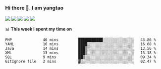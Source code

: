 ### Hi there 👋. I am yangtao 

<!-- **runtu666/runtu666** is a ✨ _special_ ✨ repository because its `README.md` (this file) appears on your GitHub profile. -->

![](https://github-profile-summary-cards.vercel.app/api/cards/profile-details?username=runtu666&theme=github)
![](https://github-profile-summary-cards.vercel.app/api/cards/repos-per-language?username=runtu666&theme=github)
![](https://github-profile-summary-cards.vercel.app/api/cards/most-commit-language?username=runtu666&theme=github)
![](https://github-profile-summary-cards.vercel.app/api/cards/stats?&username=runtu666&theme=github)
![](https://github-profile-summary-cards.vercel.app/api/cards/productive-time?username=runtu666&theme=github)

📊 **This week I spent my time on**
<!--START_SECTION:waka-->

```text
PHP              46 mins         ███████████░░░░░░░░░░░░░░   43.86 %
YAML             16 mins         ████░░░░░░░░░░░░░░░░░░░░░   16.08 %
Java             14 mins         ███▒░░░░░░░░░░░░░░░░░░░░░   13.56 %
XML              13 mins         ███▒░░░░░░░░░░░░░░░░░░░░░   13.18 %
SQL              9 mins          ██▒░░░░░░░░░░░░░░░░░░░░░░   09.34 %
GitIgnore file   2 mins          ▓░░░░░░░░░░░░░░░░░░░░░░░░   02.47 %
```

<!--END_SECTION:waka-->


[comment]: <> (Here are some ideas to get you started:)

[comment]: <> (- 🔭 I’m currently working on tal)

[comment]: <> (- 🌱 I’m currently learning devops)

[comment]: <> (- 👯 I’m looking to collaborate on ...)

[comment]: <> (- 🤔 I’m looking for help with ...)

[comment]: <> (- 💬 Ask me about ...)

[comment]: <> (- 📫 How to reach me: ...)

[comment]: <> (- 😄 Pronouns: ...)

[comment]: <> (- ⚡ Fun fact: ...)
